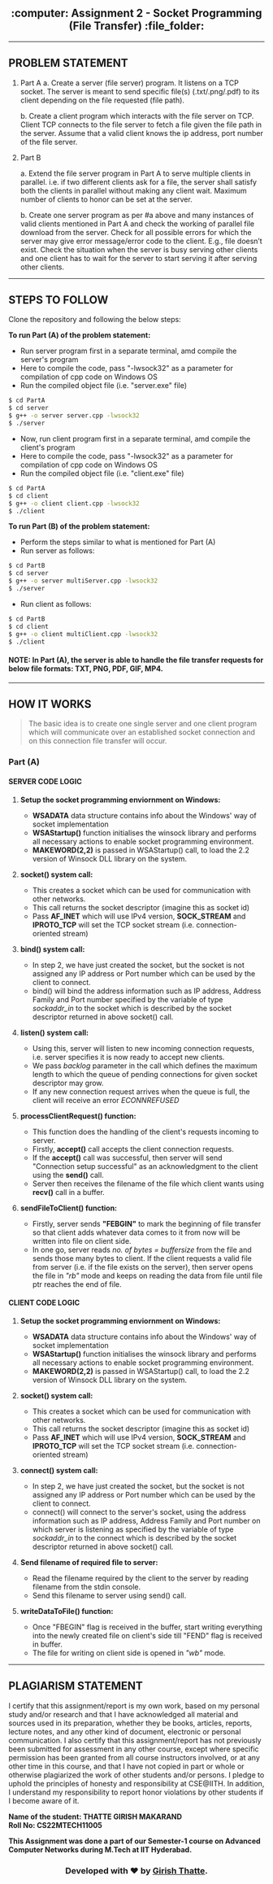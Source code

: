 <h2 align="center">:computer: Assignment 2 - Socket Programming (File Transfer) :file_folder:</h2>

---

## PROBLEM STATEMENT

1.  Part A
    a. Create a server (file server) program. It listens on a TCP socket. The server is meant to send specific file(s) (.txt/.png/.pdf) to its client depending on the file requested (file path).

    b. Create a client program which interacts with the file server on TCP. Client TCP connects to the file server to fetch a file given the file path in the server. Assume that a valid client knows the ip address, port number of the file server.

2.  Part B

    a. Extend the file server program in Part A to serve multiple clients in parallel. i.e. if two different clients ask for a file, the server shall satisfy both the clients in parallel without making any client wait. Maximum number of clients to honor can be set at the server.

    b. Create one server program as per #a above and many instances of valid clients mentioned in Part A and check the working of parallel file download from the server. Check for all possible errors for which the server may give error message/error code to the client. E.g., file doesn’t exist. Check the situation when the server is busy serving other clients and one client has to wait for the server to start serving it after serving other clients.

---

## STEPS TO FOLLOW

Clone the repository and following the below steps:

**To run Part (A) of the problem statement:**

-   Run server program first in a separate terminal, amd compile the server's program
-   Here to compile the code, pass "-lwsock32" as a parameter for compilation of cpp code on Windows OS
-   Run the compiled object file (i.e. "server.exe" file)

```bash
$ cd PartA
$ cd server
$ g++ -o server server.cpp -lwsock32
$ ./server
```

-   Now, run client program first in a separate terminal, amd compile the client's program
-   Here to compile the code, pass "-lwsock32" as a parameter for compilation of cpp code on Windows OS
-   Run the compiled object file (i.e. "client.exe" file)

```bash
$ cd PartA
$ cd client
$ g++ -o client client.cpp -lwsock32
$ ./client
```

**To run Part (B) of the problem statement:**

-   Perform the steps similar to what is mentioned for Part (A)
-   Run server as follows:

```bash
$ cd PartB
$ cd server
$ g++ -o server multiServer.cpp -lwsock32
$ ./server
```

-   Run client as follows:

```bash
$ cd PartB
$ cd client
$ g++ -o client multiClient.cpp -lwsock32
$ ./client
```

#### NOTE: In Part (A), the server is able to handle the file transfer requests for below file formats: TXT, PNG, PDF, GIF, MP4.

---

## HOW IT WORKS

> The basic idea is to create one single server and one client program which will communicate over an established socket connection and on this connection file transfer will occur.

### Part (A)

#### SERVER CODE LOGIC

1. **Setup the socket programming enviornment on Windows:**

    - **WSADATA** data structure contains info about the Windows' way of socket implementation
    - **WSAStartup()** function initialises the winsock library and performs all necessary actions to enable socket programming environment.
    - **MAKEWORD(2,2)** is passed in WSAStartup() call, to load the 2.2 version of Winsock DLL library on the system.

2. **socket() system call:**

    - This creates a socket which can be used for communication with other networks.
    - This call returns the socket descriptor (imagine this as socket id)
    - Pass **AF_INET** which will use IPv4 version, **SOCK_STREAM** and **IPROTO_TCP** will set the TCP socket stream (i.e. connection-oriented stream)

3. **bind() system call:**
    - In step 2, we have just created the socket, but the socket is not assigned any IP address or Port number which can be used by the client to connect.
    - bind() will bind the address information such as IP address, Address Family and Port number specified by the variable of type _sockaddr_in_ to the socket which is described by the socket descriptor returned in above socket() call.
4. **listen() system call:**
    - Using this, server will listen to new incoming connection requests, i.e. server specifies it is now ready to accept new clients.
    - We pass _backlog_ parameter in the call which defines the maximum length to which the queue of pending connections for given socket descriptor may grow.
    - If any new connection request arrives when the queue is full, the client will receive an error _ECONNREFUSED_
5. **processClientRequest() function:**

    - This function does the handling of the client's requests incoming to server.
    - Firstly, **accept()** call accepts the client connection requests.
    - If the **accept()** call was successful, then server will send "Connection setup successful" as an acknowledgment to the client using the **send()** call.
    - Server then receives the filename of the file which client wants using **recv()** call in a buffer.

6. **sendFileToClient() function:**
    - Firstly, server sends **"FEBGIN"** to mark the beginning of file transfer so that client adds whatever data comes to it from now will be written into file on client side.
    - In one go, server reads _no. of bytes = buffersize_ from the file and sends those many bytes to client. If the client requests a valid file from server (i.e. if the file exists on the server), then server opens the file in _"rb"_ mode and keeps on reading the data from file until file ptr reaches the end of file.

#### CLIENT CODE LOGIC

1. **Setup the socket programming enviornment on Windows:**

    - **WSADATA** data structure contains info about the Windows' way of socket implementation
    - **WSAStartup()** function initialises the winsock library and performs all necessary actions to enable socket programming environment.
    - **MAKEWORD(2,2)** is passed in WSAStartup() call, to load the 2.2 version of Winsock DLL library on the system.

2. **socket() system call:**
    - This creates a socket which can be used for communication with other networks.
    - This call returns the socket descriptor (imagine this as socket id)
    - Pass **AF_INET** which will use IPv4 version, **SOCK_STREAM** and **IPROTO_TCP** will set the TCP socket stream (i.e. connection-oriented stream)
3. **connect() system call:**

    - In step 2, we have just created the socket, but the socket is not assigned any IP address or Port number which can be used by the client to connect.
    - connect() will connect to the server's socket, using the address information such as IP address, Address Family and Port number on which server is listening as specified by the variable of type _sockaddr_in_ to the connect which is described by the socket descriptor returned in above socket() call.

4. **Send filename of required file to server:**

    - Read the filename required by the client to the server by reading filename from the stdin console.
    - Send this filename to server using send() call.

5. **writeDataToFile() function:**
    - Once "FBEGIN" flag is received in the buffer, start writing everything into the newly created file on client's side till "FEND" flag is received in buffer.
    - The file for writing on client side is opened in _"wb"_ mode.

---

## PLAGIARISM STATEMENT

<p> I certify that this assignment/report is my own work, based on my personal study and/or research and that I have acknowledged all material and sources used in its preparation, whether they be books, articles, reports, lecture notes, and any other kind of document, electronic or personal communication. I also certify that this assignment/report has not previously been submitted for assessment in any other course, except where specific permission has been granted from all course instructors involved, or at any other time in this course, and that I have not copied in part or whole or otherwise plagiarized the work of other students and/or persons. I
pledge to uphold the principles of honesty and responsibility at CSE@IITH. In addition, I understand my responsibility to report honor violations by other students if I become aware of it. </p>

**Name of the student: THATTE GIRISH MAKARAND** <br>
**Roll No: CS22MTECH11005**

<b> This Assignment was done a part of our Semester-1 course on Advanced Computer Networks during M.Tech at IIT Hyderabad. </b>

<h3 align="center"><b>Developed with ❤️ by <a href="https://github.com/girishgr8">Girish Thatte</a>.</b></h3>
